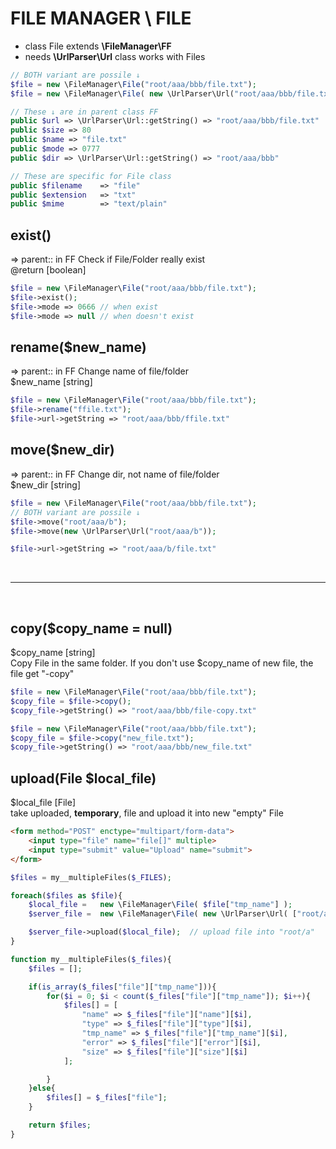 # FILE MANAGER \ FILE
- class File extends **\FileManager\FF**
- needs **\UrlParser\Url** class
works with Files


```php
// BOTH variant are possile ↓
$file = new \FileManager\File("root/aaa/bbb/file.txt");
$file = new \FileManager\File( new \UrlParser\Url("root/aaa/bbb/file.txt") );

// These ↓ are in parent class FF
public $url => \UrlParser\Url::getString() => "root/aaa/bbb/file.txt"
public $size => 80
public $name => "file.txt"
public $mode => 0777
public $dir => \UrlParser\Url::getString() => "root/aaa/bbb"

// These are specific for File class
public $filename	=> "file"
public $extension	=> "txt"
public $mime		=> "text/plain"

```

## exist()
=> parent::	in FF
Check if File/Folder really exist<br>
@return [boolean]

```php
$file = new \FileManager\File("root/aaa/bbb/file.txt");
$file->exist();
$file->mode => 0666	// when exist
$file->mode => null	// when doesn't exist
```


## rename($new_name)
=> parent::	in FF
Change name of file/folder<br>
$new_name [string]

```php
$file = new \FileManager\File("root/aaa/bbb/file.txt");
$file->rename("ffile.txt");
$file->url->getString => "root/aaa/bbb/ffile.txt"
```

## move($new_dir)
=> parent::	in FF
Change dir, not name of file/folder<br>
$new_dir [string]

```php
$file = new \FileManager\File("root/aaa/bbb/file.txt");
// BOTH variant are possile ↓
$file->move("root/aaa/b");
$file->move(new \UrlParser\Url("root/aaa/b"));

$file->url->getString => "root/aaa/b/file.txt"
```



<br>
<hr>
<br>


## copy($copy_name = null)
$copy_name [string]<br>
Copy File in the same folder. If you don't use $copy_name of new file, the file get "-copy" <br>

```php
$file = new \FileManager\File("root/aaa/bbb/file.txt");
$copy_file = $file->copy();
$copy_file->getString() => "root/aaa/bbb/file-copy.txt"

$file = new \FileManager\File("root/aaa/bbb/file.txt");
$copy_file = $file->copy("new_file.txt");
$copy_file->getString() => "root/aaa/bbb/new_file.txt"
```

## upload(File $local_file)
$local_file [File]<br>
take uploaded, **temporary**, file and upload it into new "empty" File

```html
<form method="POST" enctype="multipart/form-data">
	<input type="file" name="file[]" multiple>
	<input type="submit" value="Upload" name="submit">
</form>
```

```php
$files = my__multipleFiles($_FILES);

foreach($files as $file){
	$local_file = 	new \FileManager\File( $file["tmp_name"] );
	$server_file = 	new \FileManager\File( new \UrlParser\Url( ["root/a", $file["name"]] ) );

	$server_file->upload($local_file);	// upload file into "root/a"
}

function my__multipleFiles($_files){
	$files = [];

	if(is_array($_files["file"]["tmp_name"])){
		for($i = 0; $i < count($_files["file"]["tmp_name"]); $i++){
			$files[] = [
				"name" => $_files["file"]["name"][$i],
				"type" => $_files["file"]["type"][$i],
				"tmp_name" => $_files["file"]["tmp_name"][$i],
				"error" => $_files["file"]["error"][$i],
				"size" => $_files["file"]["size"][$i]
			];

		}
	}else{
		$files[] = $_files["file"];
	}

	return $files;
}
```

